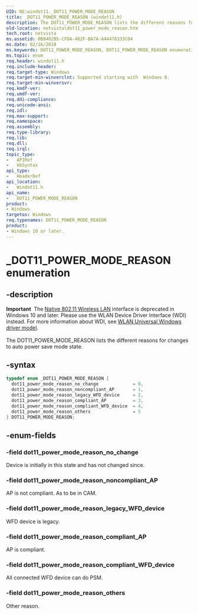 ```yaml
---
UID: NE:windot11._DOT11_POWER_MODE_REASON
title: _DOT11_POWER_MODE_REASON (windot11.h)
description: The DOT11_POWER_MODE_REASON lists the different reasons for changes to auto power save mode state.
old-location: netvista\dot11_power_mode_reason.htm
tech.root: netvista
ms.assetid: 0B8402B5-CFDA-402F-BA7A-A44478333C04
ms.date: 02/16/2018
ms.keywords: DOT11_POWER_MODE_REASON, DOT11_POWER_MODE_REASON enumeration [Network Drivers Starting with Windows Vista], _DOT11_POWER_MODE_REASON, dot11_power_mode_reason_compliant_AP, dot11_power_mode_reason_compliant_WFD_device, dot11_power_mode_reason_legacy_WFD_device, dot11_power_mode_reason_no_change, dot11_power_mode_reason_noncompliant_AP, dot11_power_mode_reason_others, netvista.dot11_power_mode_reason, windot11/DOT11_POWER_MODE_REASON, windot11/dot11_power_mode_reason_compliant_AP, windot11/dot11_power_mode_reason_compliant_WFD_device, windot11/dot11_power_mode_reason_legacy_WFD_device, windot11/dot11_power_mode_reason_no_change, windot11/dot11_power_mode_reason_noncompliant_AP, windot11/dot11_power_mode_reason_others
ms.topic: enum
req.header: windot11.h
req.include-header:
req.target-type: Windows
req.target-min-winverclnt: Supported starting with  Windows 8.
req.target-min-winversvr:
req.kmdf-ver:
req.umdf-ver:
req.ddi-compliance:
req.unicode-ansi:
req.idl:
req.max-support:
req.namespace:
req.assembly:
req.type-library:
req.lib:
req.dll:
req.irql:
topic_type:
-	APIRef
-	kbSyntax
api_type:
-	HeaderDef
api_location:
-	Windot11.h
api_name:
-	DOT11_POWER_MODE_REASON
product:
- Windows
targetos: Windows
req.typenames: DOT11_POWER_MODE_REASON
product:
- Windows 10 or later.
---
```


# _DOT11_POWER_MODE_REASON enumeration


## -description


<div class="alert"><b>Important</b>  The <a href="https://msdn.microsoft.com/library/windows/hardware/ff560689">Native 802.11 Wireless LAN</a> interface is deprecated in Windows 10 and later. Please use the WLAN Device Driver Interface (WDI) instead. For more information about WDI, see <a href="https://msdn.microsoft.com/6EF92E34-7BC9-465E-B05D-2BCB29165A18">WLAN Universal Windows driver model</a>.</div><div> </div>The DOT11_POWER_MODE_REASON lists the different reasons for changes to auto power save mode  state.


## -syntax


```cpp
typedef enum _DOT11_POWER_MODE_REASON {
  dot11_power_mode_reason_no_change             = 0,
  dot11_power_mode_reason_noncompliant_AP       = 1,
  dot11_power_mode_reason_legacy_WFD_device     = 2,
  dot11_power_mode_reason_compliant_AP          = 3,
  dot11_power_mode_reason_compliant_WFD_device  = 4,
  dot11_power_mode_reason_others                = 5
} DOT11_POWER_MODE_REASON;
```


## -enum-fields




### -field dot11_power_mode_reason_no_change

Device is initially in this state and has not changed since.


### -field dot11_power_mode_reason_noncompliant_AP

AP is not compliant. As to be in CAM.


### -field dot11_power_mode_reason_legacy_WFD_device

WFD device is legacy.


### -field dot11_power_mode_reason_compliant_AP

AP is compliant.


### -field dot11_power_mode_reason_compliant_WFD_device

All connected WFD device can do PSM.


### -field dot11_power_mode_reason_others

Other reason.

